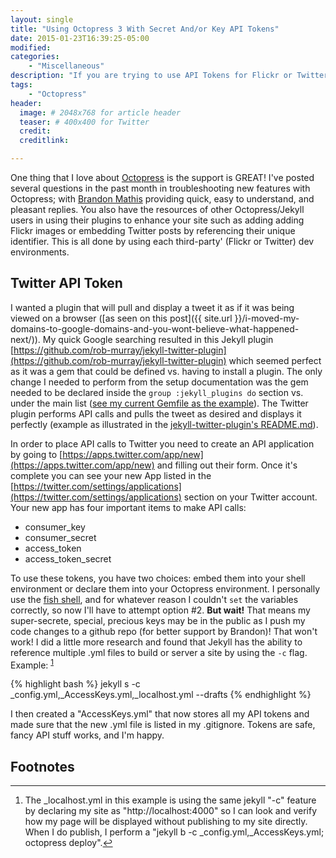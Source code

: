 ```yaml
---
layout: single
title: "Using Octopress 3 With Secret And/or Key API Tokens"
date: 2015-01-23T16:39:25-05:00
modified:
categories:
    - "Miscellaneous"
description: "If you are trying to use API Tokens for Flickr or Twitter, here is smart option"
tags:
    - "Octopress"
header:
  image: # 2048x768 for article header
  teaser: # 400x400 for Twitter
  credit:
  creditlink:

---
```

One thing that I love about [Octopress][octopress] is the support is GREAT!  I've posted several questions in the past month in troubleshooting new features with Octopress; with [Brandon Mathis][imathis] providing quick, easy to understand, and pleasant replies.  You also have the resources of other Octopress/Jekyll users in using their plugins to enhance your site such as adding adding Flickr images or embedding Twitter posts by referencing their unique identifier.  This is all done by using each third-party' (Flickr or Twitter) dev environments.

## Twitter API Token
I wanted a plugin that will pull and display a tweet it as if it was being viewed on a browser ([as seen on this post]({{ site.url }}/i-moved-my-domains-to-google-domains-and-you-wont-believe-what-happened-next/)).  My quick Google searching resulted in this Jekyll plugin [https://github.com/rob-murray/jekyll-twitter-plugin](https://github.com/rob-murray/jekyll-twitter-plugin) which seemed perfect as it was a gem that could be defined vs. having to install a plugin.  The only change I needed to perform from the setup documentation was the gem needed to be declared inside the ```group :jekyll_plugins do``` section vs. under the main list ([see my current Gemfile as the example][gemfile]).  The Twitter plugin performs API calls and pulls the tweet as desired and displays it perfectly (example as illustrated in the [jekyll-twitter-plugin's README.md][readme]).

In order to place API calls to Twitter you need to create an API application by going to [https://apps.twitter.com/app/new](https://apps.twitter.com/app/new) and filling out their form. Once it's complete you can see your new App listed in the [https://twitter.com/settings/applications](https://twitter.com/settings/applications) section on your Twitter account.  Your new app has four important items to make API calls:

-	consumer_key
-	consumer_secret
-	access_token
-	access_token_secret

To use these tokens, you have two choices: embed them into your shell environment or declare them into your Octopress environment.  I personally use the [fish shell][fish], and for whatever reason I couldn't ```set``` the variables correctly, so now I'll have to attempt option #2.  **But wait!**  That means my super-secrete, special, precious keys may be in the public as I push my code changes to a github repo (for better support by Brandon)!  That won't work!  I did a little more research and found that Jekyll has the ability to reference multiple .yml files to build or server a site by using the ```-c``` flag.  Example: <sup id="fnr1-2015-01-23">[1]</sup>

{% highlight bash %}
jekyll s -c _config.yml,_AccessKeys.yml,_localhost.yml --drafts
{% endhighlight %}

I then created a "AccessKeys.yml" that now stores all my API tokens and made sure that the new .yml file is listed in my .gitignore.  Tokens are safe, fancy API stuff works, and I'm happy. 

## Footnotes

<div class="footnotes">
<hr />
<ol>
<li id="fn1-2015-01-23"><p>The _localhost.yml in this example is using the same jekyll "-c" feature by declaring my site as "http://localhost:4000" so I can look and verify how my page will be displayed without publishing to my site directly.  When I do publish, I perform a "jekyll b -c _config.yml,_AccessKeys.yml; octopress deploy".<a href="#fnr1-2015-01-23"  class="footnoteBackLink"  title="Jump back to footnote 1 in the text.">&#8617;</a></p></li>
</ol>
</div>


[octopress]: http://octopress.org 
[imathis]: https://github.com/imathis 
[gemfile]: https://github.com/justinrummel/jr.com-hpstr/blob/master/Gemfile 
[readme]: https://github.com/rob-murray/jekyll-twitter-plugin/blob/master/README.md 
[fish]: http://fishshell.com 
[1]: #fn1-2015-01-23
